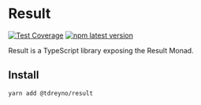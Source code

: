 # Result

[![Test Coverage](https://api.codeclimate.com/v1/badges/bade509a61c126d7f488/test_coverage)](https://codeclimate.com/github/tdreyno/result/test_coverage)
[![npm latest version](https://img.shields.io/npm/v/@tdreyno/result/latest.svg)](https://www.npmjs.com/package/@tdreyno/result)

Result is a TypeScript library exposing the Result Monad.

## Install

```bash
yarn add @tdreyno/result
```
